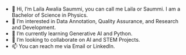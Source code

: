 - 👋 Hi, I’m Laila Awalia Saummi, you can call me Laila or Saummi. I am a Bachelor of Science in Physics.
- 👀 I’m interested in Data Annotation, Quality Assurance, and Research and Development.
- 🌱 I’m currently learning Generative AI and Python.
- 💞️ I’m looking to collaborate on AI and STEM Projects.
- 📫 You can reach me via Email or LinkedIn.
